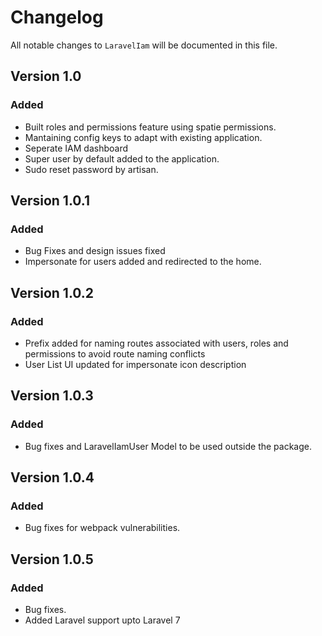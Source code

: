# Changelog

All notable changes to `LaravelIam` will be documented in this file.

## Version 1.0

### Added
- Built roles and permissions feature using spatie permissions.
- Mantaining config keys to adapt with existing application.
- Seperate IAM dashboard
- Super user by default added to the application.
- Sudo reset password by artisan.

## Version 1.0.1

### Added
- Bug Fixes and design issues fixed
- Impersonate for users added and redirected to the home.

## Version 1.0.2

### Added
- Prefix added for naming routes associated with users, roles and permissions to avoid route naming conflicts
- User List UI updated for impersonate icon description

## Version 1.0.3

### Added
- Bug fixes and LaravelIamUser Model to be used outside the package.


## Version 1.0.4

### Added
- Bug fixes for webpack vulnerabilities.

## Version 1.0.5

### Added
- Bug fixes.
- Added Laravel support upto Laravel 7
